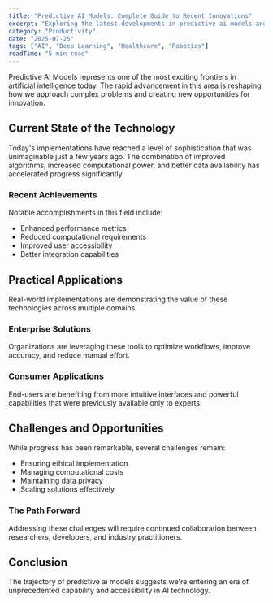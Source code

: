 ```yaml
---
title: "Predictive AI Models: Complete Guide to Recent Innovations"
excerpt: "Exploring the latest developments in predictive ai models and their implications for the future of artificial intelligence and automation."
category: "Productivity"
date: "2025-07-25"
tags: ["AI", "Deep Learning", "Healthcare", "Robotics"]
readTime: "5 min read"
---
```


Predictive AI Models represents one of the most exciting frontiers in artificial intelligence today. The rapid advancement in this area is reshaping how we approach complex problems and creating new opportunities for innovation.

## Current State of the Technology

Today's implementations have reached a level of sophistication that was unimaginable just a few years ago. The combination of improved algorithms, increased computational power, and better data availability has accelerated progress significantly.

### Recent Achievements

Notable accomplishments in this field include:
- Enhanced performance metrics
- Reduced computational requirements
- Improved user accessibility
- Better integration capabilities

## Practical Applications

Real-world implementations are demonstrating the value of these technologies across multiple domains:

### Enterprise Solutions
Organizations are leveraging these tools to optimize workflows, improve accuracy, and reduce manual effort.

### Consumer Applications
End-users are benefiting from more intuitive interfaces and powerful capabilities that were previously available only to experts.

## Challenges and Opportunities

While progress has been remarkable, several challenges remain:
- Ensuring ethical implementation
- Managing computational costs
- Maintaining data privacy
- Scaling solutions effectively

### The Path Forward

Addressing these challenges will require continued collaboration between researchers, developers, and industry practitioners.

## Conclusion

The trajectory of predictive ai models suggests we're entering an era of unprecedented capability and accessibility in AI technology.